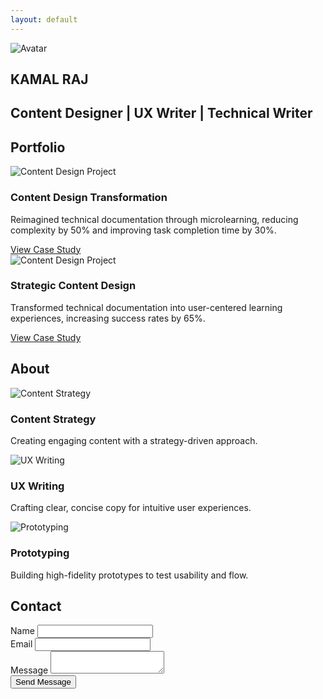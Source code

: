 ```yaml
---
layout: default
---
```


<section id="hero">
  <div class="hero-gradient"></div>
  <div class="hero-container">
    <img src="{{ '/assets/images/persona.png' | relative_url }}" alt="Avatar" class="hero-image">
    <h1>KAMAL RAJ</h1>
    <div class="divider"></div>
    <h2>Content Designer | UX Writer | Technical Writer</h2>
  </div>
</section>

<section id="projects">
    <div class="container">
        <h2>Portfolio</h2>
        <div class="projects-grid">
            <div class="project-card">
                <img src="{{ '/assets/images/microlearning.jpg' | relative_url }}" alt="Content Design Project">
                <h3>Content Design Transformation</h3>
                <p>Reimagined technical documentation through microlearning, reducing complexity by 50% and improving task completion time by 30%.</p>
                <a href="{{ site.baseurl }}/projects/microlearning-design/" class="btn">View Case Study</a>
            </div>
            <div class="project-card">
                <img src="{{ '/assets/images/content-design.png' | relative_url }}" alt="Content Design Project">
                <h3>Strategic Content Design</h3>
                <p>Transformed technical documentation into user-centered learning experiences, increasing success rates by 65%.</p>
                <a href="{{ site.baseurl }}/projects/content-design/" class="btn">View Case Study</a>
            </div>
        </div>
    </div>
</section>

<section id="about">
    <div class="container">
        <h2>About</h2>
        <div class="skills-grid">
            <div class="skill-card">
                <img src="{{ '/assets/images/skills.gif' | relative_url }}" alt="Content Strategy">
                <h3>Content Strategy</h3>
                <p>Creating engaging content with a strategy-driven approach.</p>
            </div>
            <div class="skill-card">
                <img src="{{ '/assets/images/prototype.png' | relative_url }}" alt="UX Writing">
                <h3>UX Writing</h3>
                <p>Crafting clear, concise copy for intuitive user experiences.</p>
            </div>
            <div class="skill-card">
                <img src="{{ '/assets/images/prototype.png' | relative_url }}" alt="Prototyping">
                <h3>Prototyping</h3>
                <p>Building high-fidelity prototypes to test usability and flow.</p>
            </div>
        </div>
    </div>
</section>

<section id="contact">
    <div class="container">
        <h2>Contact</h2>
        <div class="contact-form">
            <form action="https://formspree.io/f/your-form-id" method="POST">
                <div class="form-group">
                    <label for="name">Name</label>
                    <input type="text" id="name" name="name" required>
                </div>
                <div class="form-group">
                    <label for="email">Email</label>
                    <input type="email" id="email" name="email" required>
                </div>
                <div class="form-group">
                    <label for="message">Message</label>
                    <textarea id="message" name="message" required></textarea>
                </div>
                <button type="submit" class="submit-btn">Send Message</button>
            </form>
        </div>
    </div>
</section>


